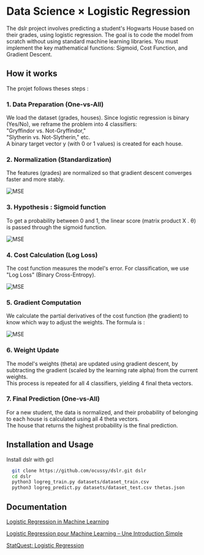 
# Data Science × Logistic Regression

The dslr project involves predicting a student's Hogwarts House based on their grades, using logistic regression.
The goal is to code the model from scratch without using standard machine learning libraries.
You must implement the key mathematical functions: Sigmoid, Cost Function, and Gradient Descent.



## How it works

The projet follows theses steps : 

### 1. Data Preparation (One-vs-All)

We load the dataset (grades, houses). Since logistic regression is binary (Yes/No), we reframe the problem into 4 classifiers:\
"Gryffindor vs. Not-Gryffindor,"\
"Slytherin vs. Not-Slytherin," etc.\
A binary target vector y (with 0 or 1 values) is created for each house.

### 2. Normalization (Standardization)

The features (grades) are normalized so that gradient descent converges faster and more stably.

![MSE](https://latex.codecogs.com/svg.image?\large&space;\bg{white}\color{Gray}{X_{norm}=\frac{X-\mu}{\sigma}})

### 3. Hypothesis : Sigmoid function

To get a probability between 0 and 1, the linear score (matrix product X . θ) is passed through the sigmoid function.

![MSE](https://latex.codecogs.com/svg.image?\large&space;\bg{white}\color{Gray}{\sigma(x)=\frac{1}{1&plus;e^{-x}}})

### 4. Cost Calculation (Log Loss)

The cost function measures the model's error. For classification, we use "Log Loss" (Binary Cross-Entropy).

![MSE](https://latex.codecogs.com/svg.image?\large&space;\bg{white}\color{Gray}{J(\theta)=-\frac{1}{m}\sum_{i=1}^{m}y^{i}log(h_{\theta}(x^{i}))&plus;(1-y^{i})log(1-h_{\theta}(x^{i}))})

### 5. Gradient Computation

We calculate the partial derivatives of the cost function (the gradient) to know which way to adjust the weights. The formula is :

![MSE](https://latex.codecogs.com/svg.image?\large&space;\bg{white}\color{Gray}{\frac{\delta}{\delta\theta_{j}}=\frac{1}{m}\sum_{i=1}^{m}(h_{\theta}(x^{i})-y^{i})x_{j}^{i}})


### 6. Weight Update

The model's weights (theta) are updated using gradient descent, by subtracting the gradient (scaled by the learning rate alpha) from the current weights.\
This process is repeated for all 4 classifiers, yielding 4 final theta vectors.

### 7. Final Prediction (One-vs-All)

For a new student, the data is normalized, and their probability of belonging to each house is calculated using all 4 theta vectors.\
The house that returns the highest probability is the final prediction.
## Installation and Usage

Install dslr with gcl

```bash
  git clone https://github.com/ocussy/dslr.git dslr
  cd dslr
  python3 logreg_train.py datasets/dataset_train.csv
  python3 logreg_predict.py datasets/dataset_test.csv thetas.json
```
## Documentation

[Logistic Regression in Machine Learning](https://www.geeksforgeeks.org/machine-learning/understanding-logistic-regression/)

[Logistic Regression pour Machine Learning – Une Introduction Simple](https://mrmint.fr/logistic-regression-machine-learning-introduction-simple)

[StatQuest: Logistic Regression](https://www.youtube.com/watch?v=yIYKR4sgzI8)
